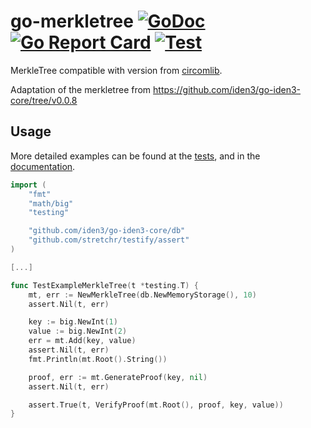 # go-merkletree [![GoDoc](https://godoc.org/github.com/iden3/go-merkletree?status.svg)](https://godoc.org/github.com/iden3/go-merkletree) [![Go Report Card](https://goreportcard.com/badge/github.com/iden3/go-merkletree)](https://goreportcard.com/report/github.com/iden3/go-merkletree) [![Test](https://github.com/iden3/go-merkletree/workflows/Test/badge.svg)](https://github.com/iden3/go-merkletree/actions?query=workflow%3ATest)

MerkleTree compatible with version from [circomlib](https://github.com/iden3/circomlib).

Adaptation of the merkletree from https://github.com/iden3/go-iden3-core/tree/v0.0.8

## Usage
More detailed examples can be found at the [tests](https://github.com/iden3/go-merkletree/blob/master/merkletree_test.go), and in the [documentation](https://godoc.org/github.com/iden3/go-merkletree).

```go
import (
	"fmt"
	"math/big"
	"testing"

	"github.com/iden3/go-iden3-core/db"
	"github.com/stretchr/testify/assert"
)

[...]

func TestExampleMerkleTree(t *testing.T) {
	mt, err := NewMerkleTree(db.NewMemoryStorage(), 10)
	assert.Nil(t, err)

	key := big.NewInt(1)
	value := big.NewInt(2)
	err = mt.Add(key, value)
	assert.Nil(t, err)
	fmt.Println(mt.Root().String())

	proof, err := mt.GenerateProof(key, nil)
	assert.Nil(t, err)

	assert.True(t, VerifyProof(mt.Root(), proof, key, value))
}
```
